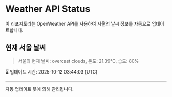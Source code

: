 
# Weather API Status

이 리포지토리는 OpenWeather API를 사용하여 서울의 날씨 정보를 자동으로 업데이트합니다.

## 현재 서울 날씨
> 서울의 현재 날씨: overcast clouds, 온도: 21.39°C, 습도: 80%

⏳ 업데이트 시간: 2025-10-12 03:44:03 (UTC)

---
자동 업데이트 봇에 의해 관리됩니다.
